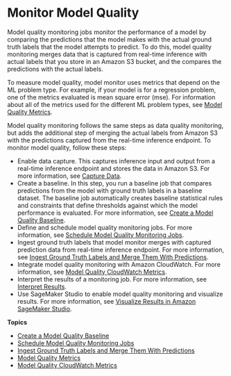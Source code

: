 # Monitor Model Quality<a name="model-monitor-model-quality"></a>

Model quality monitoring jobs monitor the performance of a model by comparing the predictions that the model makes with the actual ground truth labels that the model attempts to predict\. To do this, model quality monitoring merges data that is captured from real\-time inference with actual labels that you store in an Amazon S3 bucket, and the compares the predictions with the actual labels\.

To measure model quality, model monitor uses metrics that depend on the ML problem type\. For example, if your model is for a regression problem, one of the metrics evaluated is mean square error \(mse\)\. For information about all of the metrics used for the different ML problem types, see [Model Quality Metrics](model-monitor-model-quality-metrics.md)\. 

Model quality monitoring follows the same steps as data quality monitoring, but adds the additional step of merging the actual labels from Amazon S3 with the predictions captured from the real\-time inference endpoint\.  To monitor model quality, follow these steps:
+ Enable data capture\. This captures inference input and output from a real\-time inference endpoint and stores the data in Amazon S3\. For more information, see [Capture Data](model-monitor-data-capture.md)\.
+ Create a baseline\. In this step, you run a baseline job that compares predictions from the model with ground truth labels in a baseline dataset\. The baseline job automatically creates baseline statistical rules and constraints that define thresholds against which the model performance is evaluated\. For more information, see [Create a Model Quality Baseline](model-monitor-model-quality-baseline.md)\.
+ Define and schedule model quality monitoring jobs\. For more information, see [Schedule Model Quality Monitoring Jobs](model-monitor-model-quality-schedule.md)\.
+ Ingest ground truth labels that model monitor merges with captured prediction data from real\-time inference endpoint\. For more information, see [Ingest Ground Truth Labels and Merge Them With Predictions](model-monitor-model-quality-merge.md)\.
+ Integrate model quality monitoring with Amazon CloudWatch\. For more information, see [Model Quality CloudWatch Metrics](model-monitor-model-quality-cw.md)\.
+ Interpret the results of a monitoring job\. For more information, see [Interpret Results](model-monitor-interpreting-results.md)\.
+ Use SageMaker Studio to enable model quality monitoring and visualize results\. For more information, see [Visualize Results in Amazon SageMaker Studio](model-monitor-interpreting-visualize-results.md)\.

**Topics**
+ [Create a Model Quality Baseline](model-monitor-model-quality-baseline.md)
+ [Schedule Model Quality Monitoring Jobs](model-monitor-model-quality-schedule.md)
+ [Ingest Ground Truth Labels and Merge Them With Predictions](model-monitor-model-quality-merge.md)
+ [Model Quality Metrics](model-monitor-model-quality-metrics.md)
+ [Model Quality CloudWatch Metrics](model-monitor-model-quality-cw.md)